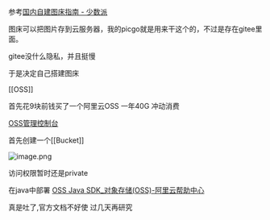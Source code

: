 

参考[国内自建图床指南 - 少数派](https://sspai.com/post/61624)

图床可以把图片存到云服务器，我的picgo就是用来干这个的，不过是存在gitee里面。

gitee没什么隐私，并且挺慢

于是决定自己搭建图床

[[OSS]]

首先花9块前钱买了一个阿里云OSS 一年40G 冲动消费

[OSS管理控制台](https://oss.console.aliyun.com/overview?spm=5176.6660585.oss_deepcoldarchive_public_cn-top.i0.448a7992nDhPjX)

首先创建一个[[Bucket]]

![image.png](https://gitee.com/xin_accio/pic-go-images/raw/master/20250825114227503.png)

访问权限暂时还是private

在java中部署 [OSS Java SDK_对象存储(OSS)-阿里云帮助中心](https://help.aliyun.com/zh/oss/developer-reference/oss-java-sdk/?spm=a2c4g.11186623.help-menu-31815.d_18_2_0.49631c65Qpbwjs&scm=20140722.H_32008._.OR_help-T_cn~zh-V_1)

真是吐了,官方文档不好使 过几天再研究